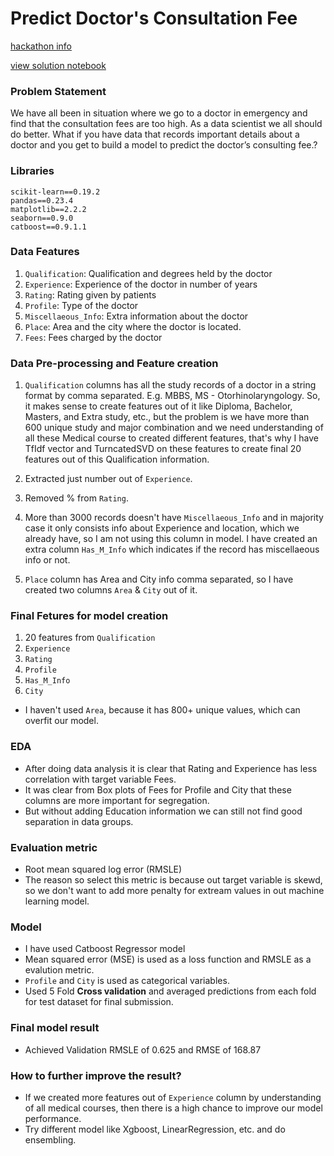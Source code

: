 # Predict Doctor's Consultation Fee

[hackathon info](https://www.machinehack.com/course/predict-a-doctors-consultation-fees-hackathon/)

[view solution notebook](https://nbviewer.jupyter.org/github/NishantBhavsar/doctor-consultation-fee-prediction/blob/master/code/Analysis%20%26%20Data%20Preparation.ipynb)

### Problem Statement
We have all been in situation where we go to a doctor in emergency and find that the consultation fees are too high. As a data scientist we all should do better. What if you have data that records important details about a doctor and you get to build a model to predict the doctor’s consulting fee.?


### Libraries
```
scikit-learn==0.19.2
pandas==0.23.4
matplotlib==2.2.2
seaborn==0.9.0
catboost==0.9.1.1
```

### Data Features
1. `Qualification`: Qualification and degrees held by the doctor
2. `Experience`: Experience of the doctor in number of years
3. `Rating`: Rating given by patients
4. `Profile`: Type of the doctor
5. `Miscellaeous_Info`: Extra information about the doctor
6. `Place`: Area and the city where the doctor is located.
7. `Fees`: Fees charged by the doctor

### Data Pre-processing and Feature creation
1. `Qualification` columns has all the study records of a doctor in a string format by comma separated.
E.g. MBBS, MS - Otorhinolaryngology. So, it makes sense to create features out of it like Diploma, Bachelor, Masters, and Extra study, etc., but the problem is we have more than 600 unique study and major combination and we need understanding of all these Medical course to created different features, that's why I have TfIdf vector and TurncatedSVD on these features to create final 20 features out of this Qualification information.

2. Extracted just number out of `Experience`.

3. Removed % from `Rating`.

4. More than 3000 records doesn't have `Miscellaeous_Info` and in majority case it only consists info about Experience and location, which we already have, so I am not using this column in model. I have created an extra column `Has_M_Info` which indicates if the record has miscellaeous info or not.

5. `Place` column has Area and City info comma separated, so I have created two columns `Area` & `City` out of it.

### Final Fetures for model creation
1. 20 features from `Qualification`
2. `Experience`
3. `Rating`
4. `Profile`
4. `Has_M_Info`
6. `City`
- I haven't used `Area`, because it has 800+ unique values, which can overfit our model.

### EDA
- After doing data analysis it is clear that Rating and Experience has less correlation with target variable Fees.
- It was clear from Box plots of Fees for Profile and City that these columns are more important for segregation.
- But without adding Education information we can still not find good separation in data groups.

### Evaluation metric
- Root mean squared log error (RMSLE)
- The reason so select this metric is because out target variable is skewd, so we don't want to add more penalty for extream values in out machine learning model.

### Model
- I have used Catboost Regressor model
- Mean squared error (MSE) is used as a loss function and RMSLE as a evalution metric.
- `Profile` and `City` is used as categorical variables.
- Used 5 Fold __Cross validation__ and averaged predictions from each fold for test dataset for final submission.

### Final model result 
- Achieved Validation RMSLE of 0.625 and RMSE of 168.87

### How to further improve the result?
- If we created more features out of `Experience` column by understanding of all medical courses, then there is a high chance to improve our model performance.
- Try different model like Xgboost, LinearRegression, etc. and do ensembling.

